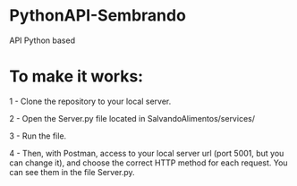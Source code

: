 # PythonAPI-Sembrando
API Python based

# To make it works:



1 - Clone the repository to your local server.

2 - Open the Server.py file located in SalvandoAlimentos/services/

3 - Run the file.

4 - Then, with Postman, access to your local server url (port 5001, but you can change it), and choose the correct HTTP method for each request. You can see them in the file Server.py.
